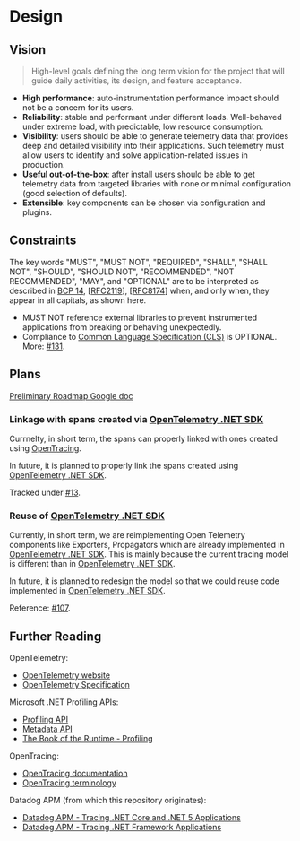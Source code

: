 # Design

## Vision

> High-level goals defining the long term vision for the project that will guide daily activities, its design, and feature acceptance.

- **High performance**: auto-instrumentation performance impact should not be a concern for its users.
- **Reliability**: stable and performant under different loads. Well-behaved under extreme load, with predictable, low resource consumption.
- **Visibility**: users should be able to generate telemetry data that provides deep and detailed visibility into their applications. Such telemetry must allow users to identify and solve application-related issues in production.
- **Useful out-of-the-box**: after install users should be able to get telemetry data from targeted libraries with none or minimal configuration (good selection of defaults).
- **Extensible**: key components can be chosen via configuration and plugins.

## Constraints

The key words "MUST", "MUST NOT", "REQUIRED", "SHALL", "SHALL NOT", "SHOULD", "SHOULD NOT", "RECOMMENDED",
"NOT RECOMMENDED", "MAY", and "OPTIONAL"  are to be interpreted as described in 
[BCP 14](https://tools.ietf.org/html/bcp14), [[RFC2119](https://tools.ietf.org/html/rfc2119)], [[RFC8174](https://tools.ietf.org/html/rfc8174)]
when, and only when, they appear in all capitals, as shown here.

- MUST NOT reference external libraries to prevent instrumented applications from breaking or behaving unexpectedly.
- Compliance to [Common Language Specification (CLS)](https://docs.microsoft.com/en-us/dotnet/standard/language-independence-and-language-independent-components)
is OPTIONAL. More: [#131](https://github.com/open-telemetry/opentelemetry-dotnet-instrumentation/issues/131).

## Plans

[Preliminary Roadmap Google doc](https://docs.google.com/document/d/1F25EzxYa7iSs2r9u0kjetCNPGS7Ui-bneHJEEwzEFR4/edit#heading=h.8ps4qge8rkv6)

### Linkage with spans created via [OpenTelemetry .NET SDK](https://github.com/open-telemetry/opentelemetry-dotnet)

Currnelty, in short term, the spans can properly linked with ones created using [OpenTracing](https://github.com/opentracing/opentracing-csharp).

In future, it is planned to properly link the spans created using [OpenTelemetry .NET SDK](https://github.com/open-telemetry/opentelemetry-dotnet).

Tracked under [#13](https://github.com/open-telemetry/opentelemetry-dotnet-instrumentation/issues/13).

### Reuse of [OpenTelemetry .NET SDK](https://github.com/open-telemetry/opentelemetry-dotnet)

Currently, in short term, we are reimplementing Open Telemetry components like Exporters, Propagators which are already implemented in [OpenTelemetry .NET SDK](https://github.com/open-telemetry/opentelemetry-dotnet). This is mainly because the current tracing model is different than in [OpenTelemetry .NET SDK](https://github.com/open-telemetry/opentelemetry-dotnet).

In future, it is planned to redesign the model so that we could reuse code implemented in [OpenTelemetry .NET SDK](https://github.com/open-telemetry/opentelemetry-dotnet).

Reference: [#107](https://github.com/open-telemetry/opentelemetry-dotnet-instrumentation/issues/107).

## Further Reading

OpenTelemetry:
- [OpenTelemetry website](https://opentelemetry.io/)
- [OpenTelemetry Specification](https://github.com/open-telemetry/opentelemetry-specification)

Microsoft .NET Profiling APIs:
- [Profiling API](https://docs.microsoft.com/en-us/dotnet/framework/unmanaged-api/profiling/)
- [Metadata API](https://docs.microsoft.com/en-us/dotnet/framework/unmanaged-api/metadata/)
- [The Book of the Runtime - Profiling](https://github.com/dotnet/coreclr/blob/master/Documentation/botr/profiling.md)

OpenTracing:
- [OpenTracing documentation](https://github.com/opentracing/opentracing-csharp)
- [OpenTracing terminology](https://github.com/opentracing/specification/blob/master/specification.md)

Datadog APM (from which this repository originates):
- [Datadog APM - Tracing .NET Core and .NET 5 Applications](https://docs.datadoghq.com/tracing/setup_overview/setup/dotnet-core)
- [Datadog APM - Tracing .NET Framework Applications](https://docs.datadoghq.com/tracing/setup_overview/setup/dotnet-framework)
